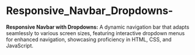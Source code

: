 # Responsive_Navbar_Dropdowns-
**Responsive Navbar with Dropdowns:**  A dynamic navigation bar that adapts seamlessly to various screen sizes, featuring interactive dropdown menus for enhanced navigation, showcasing proficiency in HTML, CSS, and JavaScript.
